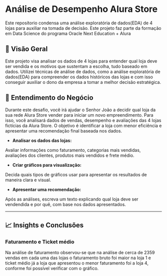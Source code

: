 # Análise de Desempenho Alura Store

Este reposítorio condensa uma análise exploratória de dados(EDA) de 4 lojas para auxiliar na tomada de decisão. Este projeto faz parte da formação em Data Science do programa Oracle Next Education + Alura 

## 📌 Visão Geral
Este projeto visa analisar os dados de 4 lojas para entender qual loja deve ser vendida e os motivos que sustentam a escolha, tudo baseado em dados. Utilizei técnicas de análise de dados, como a análise exploratória de dados(EDA) para compreender os dados históricos das lojas e com isso conseguir auxiliar o dono da empresa a tomar a melhor decisão estratégica. 

## 💼 Entendimento do Negócio 
Durante este desafio, você irá ajudar o Senhor João a decidir qual loja da sua rede Alura Store vender para iniciar um novo empreendimento. Para isso, você analisará dados de vendas, desempenho e avaliações das 4 lojas fictícias da Alura Store. O objetivo é identificar a loja com menor eficiência e apresentar uma recomendação final baseada nos dados. 

* **Analisar os dados das lojas:**

 Avaliar informações como faturamento, categorias mais vendidas, avaliações dos clientes, produtos mais vendidos e frete médio.

* **Criar gráficos para visualização:**

 Decida quais tipos de gráficos usar para apresentar os resultados de maneira clara e visual.

    
* **Apresentar uma recomendação:**

 Após as análises, escreva um texto explicando qual loja deve ser vendendida e por quê, com base nos dados apresentados. 

 --- 

 ## 📈 Insights e Conclusões  

 ### Faturamento e Ticket médio  
Na análise de faturamento observou-se que na análise de cerca de 2359 vendas em cada uma das lojas o faturamento bruto foi maior na loja 1 e ticket médio já a loja que apresentou o menor faturamento foi a loja 4, conforme foi possível verificar com o gráfico. 


 

 

